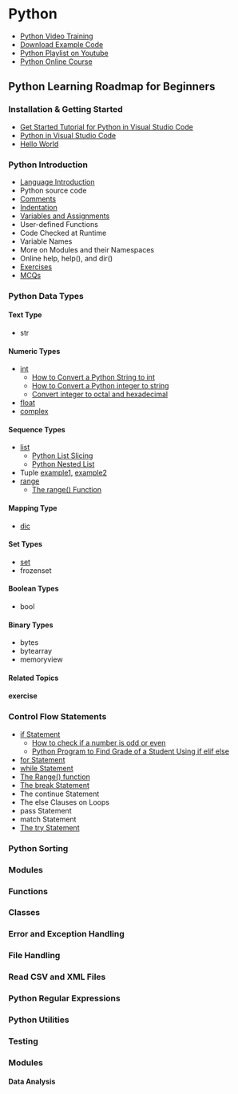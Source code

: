 # Python

- [Python Video Training](video-training-python.md)
- [Download Example Code](https://github.com/yasirbhutta/python-examples)
- [Python Playlist on Youtube](https://www.youtube.com/playlist?list=PLKYRx0Ibk7Vi-CC7ik98qT0VKK0F7ikja)
- [Python Online Course](python-courses.md)
  
## Python Learning Roadmap for Beginners

### Installation & Getting Started

- [Get Started Tutorial for Python in Visual Studio Code](https://code.visualstudio.com/docs/python/python-tutorial)
- [Python in Visual Studio Code](https://code.visualstudio.com/docs/languages/python)
- [Hello World](https://yasirbhutta.blogspot.com/2022/09/python-print-function.html)
  
### Python Introduction

- [Language Introduction](http://yasirbhutta.blogspot.com/2022/09/python-introduction-language.html)
- Python source code
- [Comments](https://yasirbhutta.blogspot.com/2022/09/learn-python-in-1-minute-comments.html)
- [Indentation](https://yasirbhutta.blogspot.com/2022/09/learn-python-in-1-minute-python.html)
- [Variables and Assignments](https://yasirbhutta.blogspot.com/2022/09/python-variables-and-assignment-basic.html)
- User-defined Functions
- Code Checked at Runtime
- Variable Names
- More on Modules and their Namespaces
- Online help, help(), and dir()
- [Exercises](python-exercises.md)
- [MCQs](python-mcqs.md)
  
### Python Data Types

#### Text Type

- str

#### Numeric Types

- [int](https://yasirbhutta.blogspot.com/2022/09/python-numeric-types-int.html)
  - [How to Convert a Python String to int](https://yasirbhutta.blogspot.com/2022/09/python-int-function-how-to-convert.html)
  - [How to Convert a Python integer to string](https://yasirbhutta.blogspot.com/2022/09/python-str-function-how-to-convert.html)
  - [Convert integer to octal and hexadecimal](https://yasirbhutta.blogspot.com/2022/09/python-tips-convert-integer-to-octal.html)
- [float](https://yasirbhutta.blogspot.com/2022/09/python-numeric-types-float.html)
- [complex](https://yasirbhutta.blogspot.com/2022/09/14-python-numeric-types-complex.html)

#### Sequence Types

- [list](https://yasirbhutta.blogspot.com/2022/10/15-python-lists-python-tips.html)
  - [Python List Slicing](https://yasirbhutta.blogspot.com/2022/10/16-range-of-indexes-in-python-list.html)
  - [Python Nested List](https://yasirbhutta.blogspot.com/2022/10/17-python-nested-list-python-tips.html)
- Tuple [example1,](https://yasirbhutta.blogspot.com/2022/09/python-variables-and-assignment-tuple.html) [example2](https://yasirbhutta.blogspot.com/2022/09/python-variables-and-assignment-tuple_22.html)
- [range](https://yasirbhutta.blogspot.com/2022/10/15-python-sequence-type-range-python.html)
  - [The range() Function](https://youtu.be/ZEVsokTGbwA)


#### Mapping Type

- [dic](https://yasirbhutta.blogspot.com/2022/10/18-python-mapping-types-dict-python-tips.html)

#### Set Types

- [set](https://yasirbhutta.blogspot.com/2022/10/18-python-set-types-set-python-for.html)
- frozenset

#### Boolean Types

- bool
  
#### Binary Types

- bytes
- bytearray
- memoryview

#### Related Topics

#### exercise

### Control Flow Statements

- [if Statement](https://yasirbhutta.blogspot.com/2022/10/21-control-flow-if-statement-python-for.html)
  - [How to check if a number is odd or even](https://youtube.com/shorts/za0rSiA33j0)
  - [Python Program to Find Grade of a Student Using if elif else](https://youtu.be/oEZzg0cUNw8)
- [for Statement](https://yasirbhutta.blogspot.com/2022/10/21-for-loops-in-python-python-tutorial.html)
- [while Statement](https://yasirbhutta.blogspot.com/2022/10/26-control-flow-statements-while.html)
- [The Range() function](https://yasirbhutta.blogspot.com/2022/10/24-control-flow-statements-range.html)
- [The break Statement](https://yasirbhutta.blogspot.com/2022/10/27-control-flow-statements-break.html)
- The continue Statement
- The else Clauses on Loops
- pass Statement
- match Statement
- [The try Statement](https://yasirbhutta.blogspot.com/2022/10/25-control-flow-statements-try.html)

### Python Sorting

### Modules

### Functions

### Classes

### Error and Exception Handling

### File Handling

### Read CSV and XML Files

### Python Regular Expressions

### Python Utilities

### Testing

### Modules

#### Data Analysis

